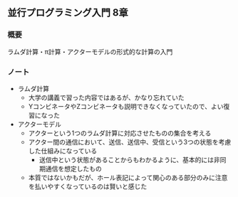 ## 並行プログラミング入門 8章

### 概要
ラムダ計算・π計算・アクターモデルの形式的な計算の入門

### ノート
- ラムダ計算
  - 大学の講義で習った内容ではあるが、かなり忘れていた
  - YコンビネータやZコンビネータも説明できなくなっていたので、よい復習になった
- アクターモデル
  - アクターという1つのラムダ計算に対応させたものの集合を考える
  - アクター間の通信において、送信、送信中、受信という3つの状態を考慮した仕組みになっている
    - 送信中という状態があることからもわかるように、基本的には非同期通信を想定したもの
  - 本質ではないかもだが、ホール表記によって関心のある部分のみに注意を払いやすくなっているのは賢いと感じた

